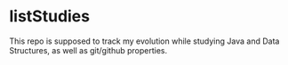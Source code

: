# listStudies
This repo is supposed to track my evolution while studying Java and Data Structures, as well as git/github properties.
